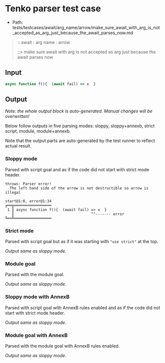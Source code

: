 # Tenko parser test case

- Path: tests/testcases/await/arg_name/arrow/make_sure_await_with_arg_is_not_accepted_as_arg_just_because_the_await_parses_now.md

> :: await : arg name : arrow
>
> ::> make sure await with arg is not accepted as arg just because the await parses now

## Input

`````js
async function f(){  (await fail) => x  }
`````

## Output

_Note: the whole output block is auto-generated. Manual changes will be overwritten!_

Below follow outputs in five parsing modes: sloppy, sloppy+annexb, strict script, module, module+annexb.

Note that the output parts are auto-generated by the test runner to reflect actual result.

### Sloppy mode

Parsed with script goal and as if the code did not start with strict mode header.

`````
throws: Parser error!
  The left hand side of the arrow is not destructible so arrow is illegal

start@1:0, error@1:34
╔══╦═════════════════
 1 ║ async function f(){  (await fail) => x  }
   ║                                   ^^------- error
╚══╩═════════════════

`````

### Strict mode

Parsed with script goal but as if it was starting with `"use strict"` at the top.

_Output same as sloppy mode._

### Module goal

Parsed with the module goal.

_Output same as sloppy mode._

### Sloppy mode with AnnexB

Parsed with script goal with AnnexB rules enabled and as if the code did not start with strict mode header.

_Output same as sloppy mode._

### Module goal with AnnexB

Parsed with the module goal with AnnexB rules enabled.

_Output same as sloppy mode._
